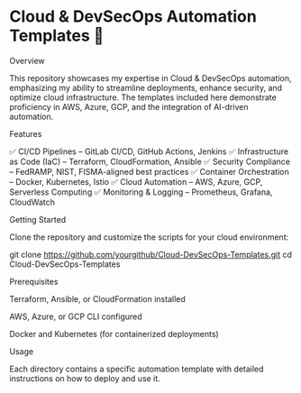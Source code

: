 # Cloud & DevSecOps Automation Templates 🚀

Overview

This repository showcases my expertise in Cloud & DevSecOps automation, emphasizing my ability to streamline deployments, enhance security, and optimize cloud infrastructure. The templates included here demonstrate proficiency in AWS, Azure, GCP, and the integration of AI-driven automation.

Features

✅ CI/CD Pipelines – GitLab CI/CD, GitHub Actions, Jenkins
✅ Infrastructure as Code (IaC) – Terraform, CloudFormation, Ansible
✅ Security Compliance – FedRAMP, NIST, FISMA-aligned best practices
✅ Container Orchestration – Docker, Kubernetes, Istio
✅ Cloud Automation – AWS, Azure, GCP, Serverless Computing
✅ Monitoring & Logging – Prometheus, Grafana, CloudWatch

Getting Started

Clone the repository and customize the scripts for your cloud environment:

git clone https://github.com/yourgithub/Cloud-DevSecOps-Templates.git
cd Cloud-DevSecOps-Templates

Prerequisites

Terraform, Ansible, or CloudFormation installed

AWS, Azure, or GCP CLI configured

Docker and Kubernetes (for containerized deployments)

Usage

Each directory contains a specific automation template with detailed instructions on how to deploy and use it.
